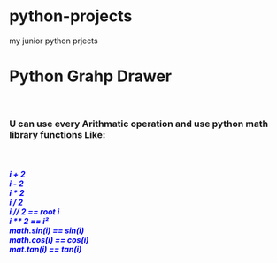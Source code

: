 # python-projects
my junior python prjects 

<h1> Python Grahp Drawer</h1><br>
<h3> U can use every Arithmatic operation and use python math library functions Like: </h3><br>
<h5 style="color: blue;">
  i + 2 <br>
  i - 2 <br>
  i * 2 <br>
  i / 2 <br>
  i // 2 == root i<br>  
  i ** 2 == i²<br>
  math.sin(i) == sin(i)<br>
  math.cos(i) == cos(i)<br>
  mat.tan(i) == tan(i)<br>
</h5>
